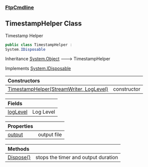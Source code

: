 ### [FtpCmdline](FtpCmdline.md 'FtpCmdline')

## TimestampHelper Class

Timestamp Helper

```csharp
public class TimestampHelper :
System.IDisposable
```

Inheritance [System.Object](https://docs.microsoft.com/en-us/dotnet/api/System.Object 'System.Object') &#129106; TimestampHelper

Implements [System.IDisposable](https://docs.microsoft.com/en-us/dotnet/api/System.IDisposable 'System.IDisposable')

| Constructors | |
| :--- | :--- |
| [TimestampHelper(StreamWriter, LogLevel)](TimestampHelper.TimestampHelper(StreamWriter,LogLevel).md 'FtpCmdline.TimestampHelper.TimestampHelper(System.IO.StreamWriter, FtpCmdline.LogLevel)') | constructor |

| Fields | |
| :--- | :--- |
| [logLevel](TimestampHelper.logLevel.md 'FtpCmdline.TimestampHelper.logLevel') | Log Level |

| Properties | |
| :--- | :--- |
| [output](TimestampHelper.output.md 'FtpCmdline.TimestampHelper.output') | output file |

| Methods | |
| :--- | :--- |
| [Dispose()](TimestampHelper.Dispose().md 'FtpCmdline.TimestampHelper.Dispose()') | stops the timer and output duration |
